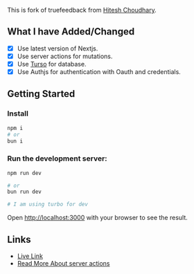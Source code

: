 This is fork of truefeedback from [Hitesh Choudhary](https://github.com/hiteshchoudhary/ama-app).

## What I have Added/Changed

- [x] Use latest version of Nextjs.
- [x] Use server actions for mutations.
- [x] Use [Turso](https://turso.tech/) for database.
- [x] Use Authjs for authentication with Oauth and credentials.

## Getting Started

### Install

```bash
npm i
# or
bun i
```

### Run the development server:

```bash
npm run dev

# or
bun run dev

# I am using turbo for dev
```

Open [http://localhost:3000](http://localhost:3000) with your browser to see the result.

## Links

- [Live Link](https://truefeedback.patelvivekdev.vercel.app/)
- [Read More About server actions](https://patelvivekdev/blog/server-actions)
